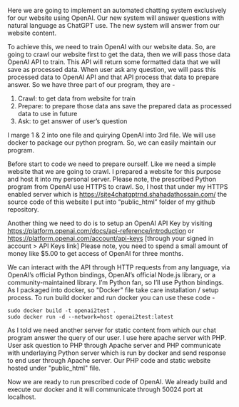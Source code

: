 Here we are going to implement an automated chatting system exclusively for our website using OpenAI. Our new system will answer questions with natural language as ChatGPT use. The new system will answer from our website content.

To achieve this, we need to train OpenAI with our website data. So, are going to crawl our website first to get the data, then we will pass those data OpenAI API to train. This API will return some formatted data that we will save as processed data. When user ask any question, we will pass this processed data to OpenAI API and that API process that data to prepare answer.
So we have three part of our program, they are -
1. Crawl: to get data from website for train
2. Prepare: to prepare those data ans save the prepared data as processed data to use in future
3. Ask: to get answer of user’s question

I marge 1 & 2 into one file and quirying OpenAI into 3rd file. We will use docker to package our python program. So, we can easily maintain our program.

Before start to code we need to prepare ourself. Like we need a simple website that we are going to crawl. I prepared a website for this purpose and host it into my personal server. Please note, the prescribed Python program from OpenAI use HTTPS to crawl. So, I host that under my HTTPS enabled server which is https://site4chatgptrnd.shahadathossain.com/ the source code of this website I put into “public_html” folder of my github repository.

Another thing we need to do is to setup an OpenAI API Key by visiting https://platform.openai.com/docs/api-reference/introduction or https://platform.openai.com/account/api-keys [through your signed in account > API Keys link] Please note, you need to spend a small amount of money like $5.00 to get access of OpenAI for three months.

We can interact with the API through HTTP requests from any language, via OpenAI’s official Python bindings, OpenAI’s official Node.js library, or a community-maintained library. I’m Python fan, so I’ll use Python bindings. As I packaged into docker, so "Docker" file take care installation / setup process. To run build docker and run docker you can use these code -
```
sudo docker build -t openai2test .
sudo docker run -d --network=host openai2test:latest
```

As I told we need another server for static content from which our chat program answer the query of our user. I use here apache server with PHP. User ask question to PHP through Apache server and PHP communicate with underlaying Python server which is run by docker and send response to end user through Apache server. Our PHP code and static website hosted under "public_html" file.

Now we are ready to run prescribed code of OpenAI. We already build and execute our docker and it will communicate through 50024 port at localhost.
